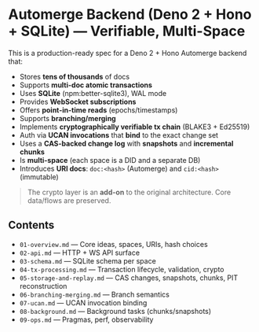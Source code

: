 # Automerge Backend (Deno 2 + Hono + SQLite) — Verifiable, Multi-Space

This is a production-ready spec for a Deno 2 + Hono Automerge backend that:

- Stores **tens of thousands** of docs
- Supports **multi-doc atomic transactions**
- Uses **SQLite** (npm:better-sqlite3), WAL mode
- Provides **WebSocket subscriptions**
- Offers **point-in-time reads** (epochs/timestamps)
- Supports **branching/merging**
- Implements **cryptographically verifiable tx chain** (BLAKE3 + Ed25519)
- Auth via **UCAN invocations** that **bind** to the exact change set
- Uses a **CAS-backed change log** with **snapshots** and **incremental chunks**
- Is **multi-space** (each space is a DID and a separate DB)
- Introduces **URI docs**: `doc:<hash>` (Automerge) and `cid:<hash>` (immutable)

> The crypto layer is an **add-on** to the original architecture. Core
> data/flows are preserved.

## Contents

- `01-overview.md` — Core ideas, spaces, URIs, hash choices
- `02-api.md` — HTTP + WS API surface
- `03-schema.md` — SQLite schema per space
- `04-tx-processing.md` — Transaction lifecycle, validation, crypto
- `05-storage-and-replay.md` — CAS changes, snapshots, chunks, PIT
  reconstruction
- `06-branching-merging.md` — Branch semantics
- `07-ucan.md` — UCAN invocation binding
- `08-background.md` — Background tasks (chunks/snapshots)
- `09-ops.md` — Pragmas, perf, observability
